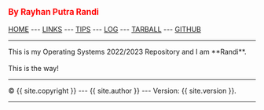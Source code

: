 ---
---
<span style="color:red; font-weight:bold; font-size:larger;">By Rayhan Putra Randi</span>
<br><br>
[HOME](https://github.com/rayhanrandi/os222) ---
[LINKS](https://rayhanrandi.github.io/os222/links.md/) ---
[TIPS](https://rayhanrandi.github.io/os222/tips.md) ---
[LOG](https://rayhanrandi.github.io/os222/TXT/mylog.txt) ---
[TARBALL](SandBox/rayhanrandi.tar.xz) ---
[GITHUB](https://github.com/rayhanrandi)
<br>
<hr>
This is my Operating Systems 2022/2023 Repository and I am **Randi**.
<br><br>
This is the way!
<br>
<hr>
&copy; {{ site.copyright }} --- {{ site.author }} --- Version: {{ site.version }}.
<hr>
<br>
